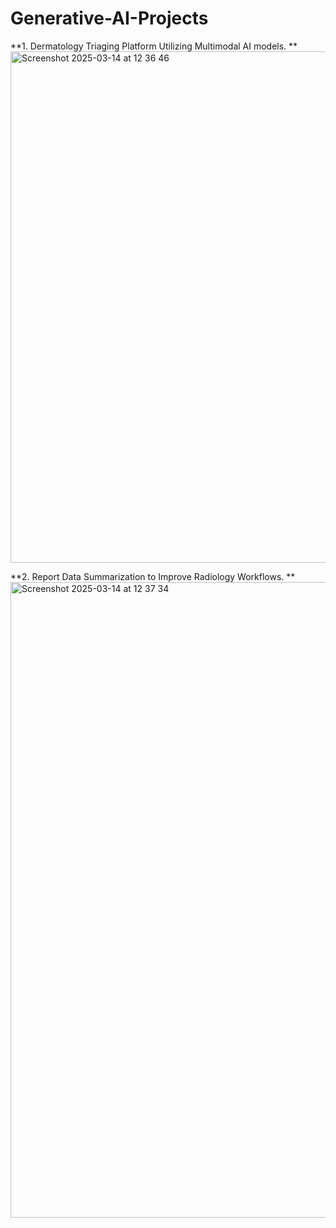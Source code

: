 # Generative-AI-Projects
**1. Dermatology Triaging Platform Utilizing Multimodal AI models.
**<img width="818" alt="Screenshot 2025-03-14 at 12 36 46" src="https://github.com/user-attachments/assets/41ff8bc5-9288-47d5-8ff1-87425d46966c" />


**2. Report Data Summarization to Improve Radiology Workflows.
**  <img width="1017" alt="Screenshot 2025-03-14 at 12 37 34" src="https://github.com/user-attachments/assets/ac6c9371-1128-439a-beac-f6f09e18621b" />
